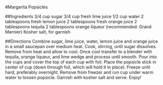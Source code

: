 #Margarita Popsicles

##Ingredients
3/4 cup sugar
3/4 cup fresh lime juice
1/2 cup water
2 tablespoons fresh lemon juice
2 tablespoons fresh orange juice
2 tablespoons tequila
2 tablespoons orange liqueur (recommended: Grand Marnier)
Kosher salt, for garnish

##Directions
Combine sugar, lime juice, water, lemon juice and orange juice in a small saucepan over medium heat. Cook, stirring, until sugar dissolves. Remove from heat and allow to cool. Once cool transfer to a blender with tequila, orange liqueur, and lime wedge and process until smooth. Pour into the cups and cover the top of each cup with foil. Place the popsicle stick in center of cup (down through foil, which will hold it in place). Freeze until hard, preferably overnight. Remove from freezer and run cup under warm water to loosen popsicle. Garnish with kosher salt and serve. Enjoy!

